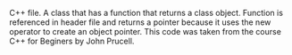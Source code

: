C++ file. A class that has a function that returns a class object. Function is referenced in header file and returns a pointer because it uses the new operator to create an object pointer. This code was taken from the course C++ for Beginers by John Prucell.